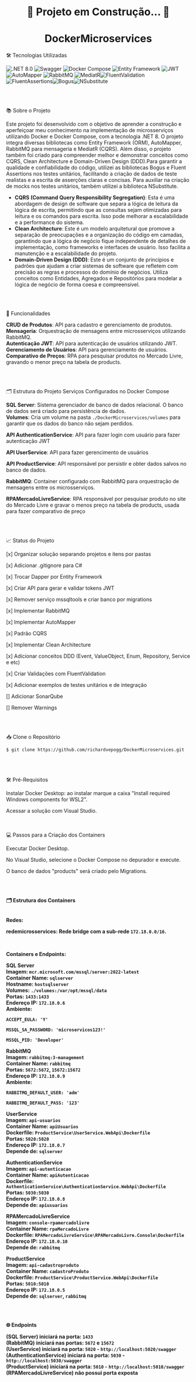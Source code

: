 <h1 align="center">🚧 Projeto em Construção... 🚧</h1>

<h1 align="center">DockerMicroservices</h1>

🛠 Tecnologias Utilizadas
<p align="left"> <img src="https://img.shields.io/badge/.NET-8.0-blue" alt=".NET 8.0"> <img src="https://img.shields.io/badge/Swagger-3.0.0-green" alt="Swagger"> <img src="https://img.shields.io/badge/Docker-Compose-blue" alt="Docker Compose"> <img src="https://img.shields.io/badge/Entity%20Framework-6.0.0-green" alt="Entity Framework"> <img src="https://img.shields.io/badge/JWT-5.0.0-red" alt="JWT"> <img src="https://img.shields.io/badge/AutoMapper-10.0.0-yellow" alt="AutoMapper"> <img src="https://img.shields.io/badge/RabbitMQ-3.8.9-orange" alt="RabbitMQ"> <img src="https://img.shields.io/badge/MediatR-9.0.0-blue" alt="MediatR"><img src="https://img.shields.io/badge/FluentValidation-11.11.0-blue" alt="FluentValidation"><img src="https://img.shields.io/badge/FluentAssertions-8.1.1-blue" alt="FluentAssertions"><img src="https://img.shields.io/badge/Bogus-35.6.2-blue" alt="Bogus"><img src="https://img.shields.io/badge/NSubstitute-5.3.0-blue" alt="NSubstitute">

</p>

<br><br>

📚 Sobre o Projeto
<p>Este projeto foi desenvolvido com o objetivo de aprender a construção e aperfeiçoar meu conhecimento na implementação de microsserviços utilizando Docker e Docker Compose, com a tecnologia .NET 8. O projeto integra diversas bibliotecas como Entity Framework (ORM), AutoMapper, RabbitMQ para mensageria e MediatR (CQRS). Além disso, o projeto também foi criado para compreender melhor e demonstrar conceitos como CQRS, Clean Architecture e Domain-Driven Design (DDD).Para garantir a qualidade e confiabilidade do código, utilizei as bibliotecas Bogus e Fluent Assertions nos testes unitários, facilitando a criação de dados de teste realistas e a escrita de asserções claras e concisas. Para auxiliar na criação de mocks nos testes unitários, também utilizei a biblioteca NSubstitute.</p>

<ul>
  <li><strong>CQRS (Command Query Responsibility Segregation)</strong>: Esta é uma abordagem de design de software que separa a lógica de leitura da lógica de escrita, permitindo que as consultas sejam otimizadas para leitura e os comandos para escrita. Isso pode melhorar a escalabilidade e a performance do sistema.</li>
  <li><strong>Clean Architecture</strong>: Este é um modelo arquitetural que promove a separação de preocupações e a organização do código em camadas, garantindo que a lógica de negócio fique independente de detalhes de implementação, como frameworks e interfaces de usuário. Isso facilita a manutenção e a escalabilidade do projeto.</li>
  <li><strong>Domain-Driven Design (DDD)</strong>: Este é um conjunto de princípios e padrões que ajudam a criar sistemas de software que refletem com precisão as regras e processos do domínio de negócios. Utiliza conceitos como Entidades, Agregados e Repositórios para modelar a lógica de negócio de forma coesa e compreensível.</li>
</ul>


<br><br>

🚀 Funcionalidades
<p> <b>CRUD de Produtos</b>: API para cadastro e gerenciamento de produtos.<br> <b>Mensageria</b>: Orquestração de mensagens entre microsserviços utilizando RabbitMQ.<br> <b>Autenticação JWT</b>: API para autenticação de usuários utilizando JWT.<br> <b>Gerenciamento de Usuários</b>: API para gerenciamento de usuários.<br> <b>Comparativo de Preços</b>: RPA para pesquisar produtos no Mercado Livre, gravando o menor preço na tabela de products. </p>
<br><br>

🗂️ Estrutura do Projeto
Serviços Configurados no Docker Compose
<p> <b>SQL Server</b>: Sistema gerenciador de banco de dados relacional. O banco de dados será criado para persistência de dados.<br> <b>Volumes</b>: Cria um volume na pasta <code>./DockerMicroservices/volumes</code> para garantir que os dados do banco não sejam perdidos. </p>
<p> <b>API AuthenticationService</b>: API para fazer login com usuário para fazer autenticação JWT</p>
<p> <b>API UserService</b>: API para fazer gerencimento de usuários</p>
<p> <b>API ProductService</b>: API responsável por persistir e obter dados salvos no banco de dados. </p>
<p> <b>RabbitMQ</b>: Container configurado com RabbitMQ para orquestração de mensagens entre os microsserviços. </p>
<p> <b>RPAMercadoLivreService</b>: RPA responsável por pesquisar produto no site do Mercado Livre e gravar o menos preço na tabela de products, usada para fazer comparativo de preço</p>
<br>
<br>

📈 Status do Projeto
<p>

[x] Organizar solução separando projetos e itens por pastas<br>

[x] Adicionar .gitignore para C#<br>

[x] Trocar Dapper por Entity Framework<br>

[x] Criar API para gerar e validar tokens JWT<br>

[x] Remover serviço mssqltools e criar banco por migrations<br>

[x] Implementar RabbitMQ<br>

[x] Implementar AutoMapper<br>

[x] Padrão CQRS <br>

[x] Implementar Clean Architecture <br>

[x] Adicionar conceitos DDD (Event, ValueObject, Enum, Repository, Service e etc)<br>

[x] Criar Validações com FluentValidation

[x] Adicionar exemplos de testes unitários e de integração

[] Adicionar SonarQube 

[] Remover Warnings

</p>
<br>
<br>


📥 Clone o Repositório
```
$ git clone https://github.com/richardvepogg/DockerMicroservices.git
```
<br>
<br>
<br>
🛠 Pré-Requisitos
<p>

Instalar Docker Desktop: ao instalar marque a caixa "Install required Windows components for WSL2".<br>

Acessar a solução com Visual Studio. </p>

<br>
<br>
💻 Passos para a Criação dos Containers
<p>

Executar Docker Desktop.<br>

No Visual Studio, selecione o Docker Compose no depurador e execute.<br>

O banco de dados "products" será criado pelo Migrations. </p>

<br>
<br>
<p><b>🗂️ Estrutura dos Containers</b></p>
<br>
<b>Redes:<b>
<br>
<p> <b>redemicrosservices</b>: Rede bridge com a sub-rede <code>172.18.0.0/16</code>. </p>
<br>
<b><p>Containers e Endpoints:</p></b>
<p> <b>SQL Server</b><br> <b>Imagem</b>: <code>mcr.microsoft.com/mssql/server:2022-latest</code><br> <b>Container Name</b>: <code>sqlserver</code><br> <b>Hostname</b>: <code>hostsqlserver</code><br> <b>Volumes</b>: <code>./volumes:/var/opt/mssql/data</code><br> <b>Portas</b>: <code>1433:1433</code><br> <b>Endereço IP</b>: <code>172.18.0.6</code><br> <b>Ambiente</b>:<br>

<code>ACCEPT_EULA: 'Y'</code><br>

<code>MSSQL_SA_PASSWORD: 'microservicos123!'</code><br>

<code>MSSQL_PID: 'Developer'</code> </p>

<p> <b>RabbitMQ</b><br> <b>Imagem</b>: <code>rabbitmq:3-management</code><br> <b>Container Name</b>: <code>rabbitmq</code><br> <b>Portas</b>: <code>5672:5672</code>, <code>15672:15672</code><br> <b>Endereço IP</b>: <code>172.18.0.9</code><br> <b>Ambiente</b>:<br>

<code>RABBITMQ_DEFAULT_USER: 'adm'</code><br>

<code>RABBITMQ_DEFAULT_PASS: '123'</code> </p>

<p> <b>UserService</b><br> <b>Imagem</b>: <code>api-usuarios</code><br> <b>Container Name</b>: <code>apiUsuarios</code><br> <b>Dockerfile</b>: <code>ProductService\UserService.WebApi\Dockerfile</code><br> <b>Portas</b>: <code>5020:5020</code><br> <b>Endereço IP</b>: <code>172.18.0.7</code><br> <b>Depende de</b>: <code>sqlserver</code> </p>

<p> <b>AuthenticationService</b><br> <b>Imagem</b>: <code>api-autenticacao</code><br> <b>Container Name</b>: <code>apiAutenticacao</code><br> <b>Dockerfile</b>: <code>AuthenticationService\AuthenticationService.WebApi\Dockerfile</code><br> <b>Portas</b>: <code>5030:5030</code><br> <b>Endereço IP</b>: <code>172.18.0.8</code><br> <b>Depende de</b>: <code>apiusuarios</code> </p>

<p> <b>RPAMercadoLivreService</b><br> <b>Imagem</b>: <code>console-rpamercadolivre</code><br> <b>Container Name</b>: <code>rpaMercadoLivre</code><br> <b>Dockerfile</b>: <code>RPAMercadoLivreService\RPAMercadoLivre.Console\Dockerfile</code><br> <b>Endereço IP</b>: <code>172.18.0.10</code><br> <b>Depende de</b>: <code>rabbitmq</code> </p>

<p> <b>ProductService</b><br> <b>Imagem</b>: <code>api-cadastroproduto</code><br> <b>Container Name</b>: <code>cadastroProduto</code><br> <b>Dockerfile</b>: <code>ProductService\ProductService.WebApi\Dockerfile</code><br> <b>Portas</b>: <code>5010:5010</code><br> <b>Endereço IP</b>: <code>172.18.0.5</code><br> <b>Depende de</b>: <code>sqlserver</code>, <code>rabbitmq</code> </p>
<br><br>


🌐 Endpoints
<p><b>(SQL Server)</b> iniciará na porta: <code>1433</code><br><b>(RabbitMQ)</b> iniciará nas portas: <code>5672</code> e <code>15672</code><br><b>(UserService)</b> iniciará na porta: <code>5020</code> - <code>http://localhost:5020/swagger</code><br><b>(AuthenticationService)</b> iniciará na porta: <code>5030</code> - <code>http://localhost:5030/swagger</code> <br><b>(ProductService)</b> iniciará na porta: <code>5010</code> - <code>http://localhost:5010/swagger</code><br><b>(RPAMercadoLivreService)</b> não possui porta exposta<br></p>
